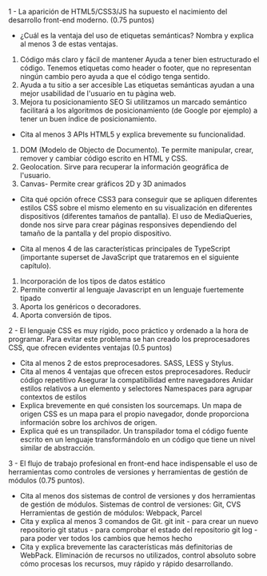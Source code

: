 1 - La aparición de HTML5/CSS3/JS ha supuesto el nacimiento del desarrollo front-end 
moderno. (0.75 puntos)

- ¿Cuál es la ventaja del uso de etiquetas semánticas? Nombra y explica al 
menos 3 de estas ventajas.
1. Código más claro y fácil de mantener
Ayuda a tener bien estructurado el código. Tenemos etiquetas como header o footer, que no representan ningún cambio pero ayuda a que el código tenga sentido.
2. Ayuda a tu sitio a ser accesible
Las etiquetas semánticas ayudan a una mejor usabilidad de l'usuario en tu pàgina web.
3. Mejora tu posicionamiento SEO
Si utilitzamos un marcado semántico facilitará a los algoritmos de posicionamiento (de Google por ejemplo) a tener un buen índice de posicionamiento.

- Cita al menos 3 APIs HTML5 y explica brevemente su funcionalidad.
1. DOM (Modelo de Objecto de Documento). 
Te permite manipular, crear, remover y cambiar código escrito en HTML y CSS.
2. Geolocation. 
Sirve para recuperar la información geográfica de l'usuario.
3. Canvas-
Permite crear gráficos 2D y 3D animados

- Cita qué opción ofrece CSS3 para conseguir que se apliquen diferentes estilos CSS sobre el mismo elemento en su visualización en diferentes dispositivos (diferentes tamaños de pantalla).
El uso de MediaQueries, donde nos sirve para crear páginas responsives dependiendo del tamaño de la pantalla y del propio dispositivo.

- Cita al menos 4 de las características principales de TypeScript (importante superset de JavaScript que trataremos en el siguiente capítulo).
1. Incorporación de los tipos de datos estático
2. Permite convertir al lenguaje Javascript en un lenguaje fuertemente tipado
3. Aporta los genéricos o decoradores.
4. Aporta conversión de tipos.

2 -  El lenguaje CSS es muy rígido, poco práctico y ordenado a la hora de programar. Para evitar este problema se han creado los preprocesadores CSS, que ofrecen evidentes ventajas (0.5 puntos)
- Cita al menos 2 de estos preprocesadores.
SASS, LESS y Stylus.
- Cita al menos 4 ventajas que ofrecen estos preprocesadores.
Reducir código repetitivo
Asegurar la compatibilidad entre navegadores
Anidar estilos relativos a un elemento y selectores
Namespaces para agrupar contextos de estilos
- Explica brevemente en qué consisten los sourcemaps.
Un mapa de origen CSS es un mapa para el propio navegador, donde proporciona información sobre los archivos de origen.
- Explica qué es un transpilador.
Un transpilador toma el código fuente escrito en un lenguaje transformándolo en un código que tiene un nivel similar de abstracción.

3 -  El flujo de trabajo profesional en front-end hace indispensable el uso de herramientas como controles de versiones y herramientas de gestión de módulos (0.75 puntos).

- Cita al menos dos sistemas de control de versiones y dos herramientas de 
gestión de módulos.
Sistemas de control de versiones: Git, CVS
Herramientas de gestión de módulos: Webpack, Parcel
- Cita y explica al menos 3 comandos de Git.
git init - para crear un nuevo repositorio
git status - para comprobar el estado del repositorio
git log - para poder ver todos los cambios que hemos hecho
- Cita y explica brevemente las características más definitorias de WebPack.
Eliminación de recursos no utilizados, control absoluto sobre cómo procesas los recursos, muy rápido y rápido desarrollando.